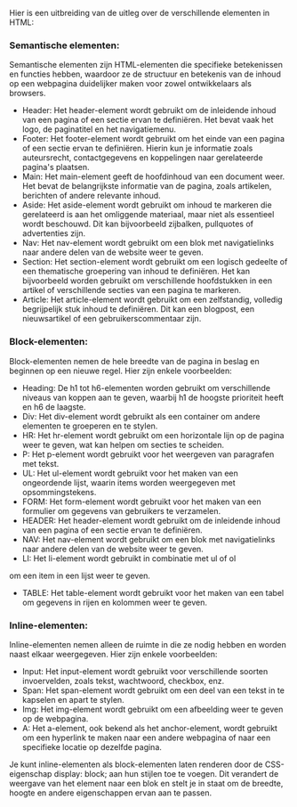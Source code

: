 Hier is een uitbreiding van de uitleg over de verschillende elementen in HTML:

### Semantische elementen:  
Semantische elementen zijn HTML-elementen die specifieke betekenissen en functies hebben, waardoor ze de structuur en betekenis van de inhoud op een webpagina duidelijker maken voor zowel ontwikkelaars als browsers.

- Header: Het header-element wordt gebruikt om de inleidende inhoud van een pagina of een sectie ervan te definiëren. Het bevat vaak het logo, de paginatitel en het navigatiemenu.
- Footer: Het footer-element wordt gebruikt om het einde van een pagina of een sectie ervan te definiëren. Hierin kun je informatie zoals auteursrecht, contactgegevens en koppelingen naar gerelateerde pagina's plaatsen.
- Main: Het main-element geeft de hoofdinhoud van een document weer. Het bevat de belangrijkste informatie van de pagina, zoals artikelen, berichten of andere relevante inhoud.
- Aside: Het aside-element wordt gebruikt om inhoud te markeren die gerelateerd is aan het omliggende materiaal, maar niet als essentieel wordt beschouwd. Dit kan bijvoorbeeld zijbalken, pullquotes of advertenties zijn.
- Nav: Het nav-element wordt gebruikt om een blok met navigatielinks naar andere delen van de website weer te geven.
- Section: Het section-element wordt gebruikt om een logisch gedeelte of een thematische groepering van inhoud te definiëren. Het kan bijvoorbeeld worden gebruikt om verschillende hoofdstukken in een artikel of verschillende secties van een pagina te markeren.
- Article: Het article-element wordt gebruikt om een zelfstandig, volledig begrijpelijk stuk inhoud te definiëren. Dit kan een blogpost, een nieuwsartikel of een gebruikerscommentaar zijn.

### Block-elementen:
Block-elementen nemen de hele breedte van de pagina in beslag en beginnen op een nieuwe regel. Hier zijn enkele voorbeelden:
- Heading: De h1 tot h6-elementen worden gebruikt om verschillende niveaus van koppen aan te geven, waarbij h1 de hoogste prioriteit heeft en h6 de laagste.
- Div: Het div-element wordt gebruikt als een container om andere elementen te groeperen en te stylen.
- HR: Het hr-element wordt gebruikt om een horizontale lijn op de pagina weer te geven, wat kan helpen om secties te scheiden.
- P: Het p-element wordt gebruikt voor het weergeven van paragrafen met tekst.
- UL: Het ul-element wordt gebruikt voor het maken van een ongeordende lijst, waarin items worden weergegeven met opsommingstekens.
- FORM: Het form-element wordt gebruikt voor het maken van een formulier om gegevens van gebruikers te verzamelen.
- HEADER: Het header-element wordt gebruikt om de inleidende inhoud van een pagina of een sectie ervan te definiëren.
- NAV: Het nav-element wordt gebruikt om een blok met navigatielinks naar andere delen van de website weer te geven.
- LI: Het li-element wordt gebruikt in combinatie met ul of ol

 om een item in een lijst weer te geven.
- TABLE: Het table-element wordt gebruikt voor het maken van een tabel om gegevens in rijen en kolommen weer te geven.

### Inline-elementen:
Inline-elementen nemen alleen de ruimte in die ze nodig hebben en worden naast elkaar weergegeven. Hier zijn enkele voorbeelden:
- Input: Het input-element wordt gebruikt voor verschillende soorten invoervelden, zoals tekst, wachtwoord, checkbox, enz.
- Span: Het span-element wordt gebruikt om een deel van een tekst in te kapselen en apart te stylen.
- Img: Het img-element wordt gebruikt om een afbeelding weer te geven op de webpagina.
- A: Het a-element, ook bekend als het anchor-element, wordt gebruikt om een hyperlink te maken naar een andere webpagina of naar een specifieke locatie op dezelfde pagina.

Je kunt inline-elementen als block-elementen laten renderen door de CSS-eigenschap display: block; aan hun stijlen toe te voegen. Dit verandert de weergave van het element naar een blok en stelt je in staat om de breedte, hoogte en andere eigenschappen ervan aan te passen.


